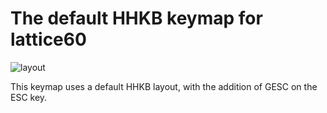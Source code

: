 # The default HHKB keymap for lattice60

![layout](https://i.imgur.com/aW6PpmX.png)

This keymap uses a default HHKB layout, with the addition of GESC on the ESC key.
